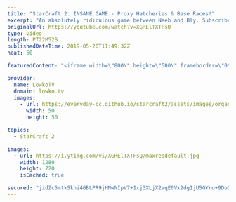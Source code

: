 ```yaml
---
title: "StarCraft 2: INSANE GAME - Proxy Hatcheries & Base Races!"
excerpt: "An absolutely ridiculous game between Neeb and Bly. Subscribe for more videos: http://lowko.tv/youtube More StarCraft 2: https://youtu.be/ezD8-mETu74  What a match! In this game Bly decides to open up with a Proxy Hatchery. While he manages to break the Natural of Neeb, it still proves difficult to get"
originalUrl: https://youtube.com/watch?v=XGRElTXTFsQ
type: video
length: PT22M52S
publishedDateTime: 2019-05-20T11:49:32Z
heat: 50

featuredContent: "<iframe width=\"800\" height=\"500\" frameborder=\"0\" src=\"https://www.youtube.com/embed/XGRElTXTFsQ\" allow=\"accelerometer; autoplay; encrypted-media; gyroscope; picture-in-picture\" allowfullscreen></iframe>"

provider:
  name: LowkoTV
  domain: lowko.tv
  images:
    - url: https://everyday-cc.github.io/starcraft2/assets/images/organizations/lowko.tv-50x50.jpg
      width: 50
      height: 50

topics:
  - StarCraft 2

images:
  - url: https://i.ytimg.com/vi/XGRElTXTFsQ/maxresdefault.jpg
    width: 1280
    height: 720
    isCached: true

secured: "jidZc5mtkSkhi4GBLPR9jHNwNIpV7+1xj3XLjX2vqE0Vx2dg1jU5GYro+9DoDxnttbzDRW2t4P/y55FvgM10+iqJp4m0s694c+6VCuy72kdPBaDcfh6KMr6RXisgqHOXh//+jSuMjIb56byPRSZSZNotro+Y2GFM6e/n5Uiu4lUGAnwoJq7gBFJ2IA9Oy+8rO5x2hwImMCWJNSiFwS+wMf1JthnsIixceftBS/qTKrY2zMDPi+KkfYraTEWNHJtN/9iTq2EneJdzKoiVj51QmwiJJ9U+8yJLMFpxi0+7f6hle6FYd+/sMjno5WmpNogLxQIcqTBC91XthwWpAuV3/eCdsBZI26PVLr8eaHrSFQ3Xe240rZfK3H9nNcwd+HbpzBINZjZ+RAeMLHTfDrzSK0euYhOOfuxpVxMdJAwjU3o=;JmTMItK/4oPEFv10ryT06w=="
---
```


